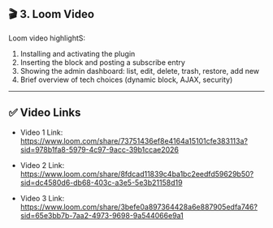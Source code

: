 ## 🎬 3. Loom Video

Loom video highlightS:

1. Installing and activating the plugin
2. Inserting the block and posting a subscribe entry
3. Showing the admin dashboard: list, edit, delete, trash, restore, add new
4. Brief overview of tech choices (dynamic block, AJAX, security)

---

## ✅ Video Links

- Video 1 Link: https://www.loom.com/share/73751436ef8e4164a15101cfe383113a?sid=978b1fa8-5979-4c97-9acc-39b1ccae2026

- Video 2 Link: https://www.loom.com/share/8fdcad11839c4ba1bc2eedfd59629b50?sid=dc4580d6-db68-403c-a3e5-5e3b21158d19
- Video 3 Link: https://www.loom.com/share/3befe0a897364428a6e887905edfa746?sid=65e3bb7b-7aa2-4973-9698-9a544066e9a1